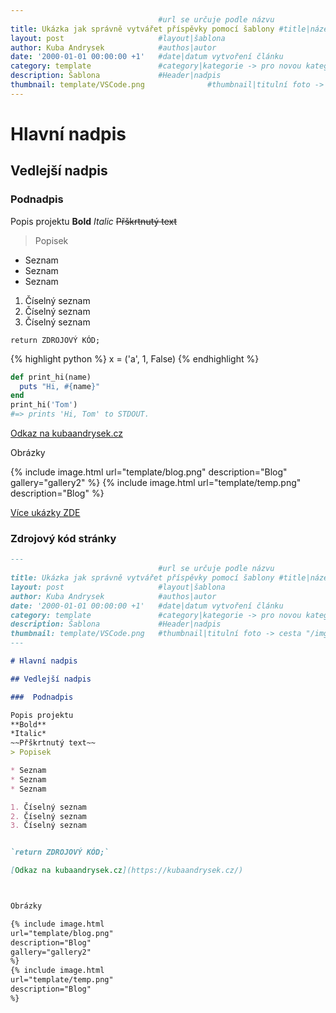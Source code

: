 ```yaml
---
                                 #url se určuje podle názvu
title: Ukázka jak správně vytvářet příspěvky pomocí šablony #title|název článku   
layout: post                     #layout|šablona
author: Kuba Andrysek            #authos|autor
date: '2000-01-01 00:00:00 +1'   #date|datum vytvoření článku
category: template               #category|kategorie -> pro novou kategorii je potřeba vytvořit stránku v "categories"
description: Šablona             #Header|nadpis
thumbnail: template/VSCode.png              #thumbnail|titulní foto -> cesta "/img/blog/*nazev-clanku*/Kolo.png
--- 
```


# Hlavní nadpis

## Vedlejší nadpis

###  Podnadpis

Popis projektu
**Bold**
*Italic*
~~Přškrtnutý text~~
> Popisek

* Seznam
* Seznam
* Seznam

1. Číselný seznam
2. Číselný seznam
3. Číselný seznam


`return ZDROJOVÝ KÓD;`

{% highlight python %}
x = ('a', 1, False)
{% endhighlight %}

```ruby
def print_hi(name)
  puts "Hi, #{name}"
end
print_hi('Tom')
#=> prints 'Hi, Tom' to STDOUT.
```

[Odkaz na kubaandrysek.cz](https://kubaandrysek.cz/)



Obrázky

{% include image.html
url="template/blog.png"
description="Blog"
gallery="gallery2"
%}
{% include image.html
url="template/temp.png"
description="Blog"
%}

[Více ukázky ZDE]({{site.url}}{{site.baseurl}}/styleguide)
### Zdrojový kód stránky
```markdown
---
                                 #url se určuje podle názvu
title: Ukázka jak správně vytvářet příspěvky pomocí šablony #title|název článku   
layout: post                     #layout|šablona
author: Kuba Andrysek            #authos|autor
date: '2000-01-01 00:00:00 +1'   #date|datum vytvoření článku
category: template               #category|kategorie -> pro novou kategorii je potřeba vytvořit stránku v "categories"
description: Šablona             #Header|nadpis
thumbnail: template/VSCode.png   #thumbnail|titulní foto -> cesta "/img/blog/*nazev-clanku*/Kolo.png
--- 

# Hlavní nadpis

## Vedlejší nadpis

###  Podnadpis

Popis projektu
**Bold**
*Italic*
~~Přškrtnutý text~~
> Popisek

* Seznam
* Seznam
* Seznam

1. Číselný seznam
2. Číselný seznam
3. Číselný seznam


`return ZDROJOVÝ KÓD;`

[Odkaz na kubaandrysek.cz](https://kubaandrysek.cz/)



Obrázky

{% include image.html
url="template/blog.png"
description="Blog"
gallery="gallery2"
%}
{% include image.html
url="template/temp.png"
description="Blog"
%}
```